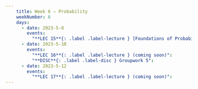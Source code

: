 ```yaml
---
    title: Week 6 – Probability
    weekNumber: 6
    days:
      - date: 2023-5-8
        events:
          "**LEC 15**{: .label .label-lecture } [Foundations of Probability](resources/lecture/lec15.pdf) [✏️](resources/lecture/lec15_b00.pdf)":
      - date: 2023-5-10
        events:
          "**LEC 16**{: .label .label-lecture } (coming soon)":
          "**DISC**{: .label .label-disc } Groupwork 5":
      - date: 2023-5-12
        events:
          "**LEC 17**{: .label .label-lecture } (coming soon)":
---
```

